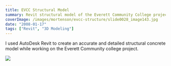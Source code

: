```yaml
---
title: EVCC Structural Model
summary: Revit structural model of the Everett Community College project
coverImage: /images/mortenson/evcc-structure/slide0028_image143.jpg
date: "2008-01-17"
tags: ["Revit", "3D Modeling"]
---
```


I used AutoDesk Revit to create an accurate and detailed structural concrete model while working on the Everett Community college project.

![](/images/mortenson/evcc-structure/slide0028_image145.jpg)
